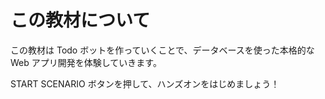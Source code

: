 # この教材について

この教材は Todo ボットを作っていくことで、データベースを使った本格的な Web アプリ開発を体験していきます。

START SCENARIO ボタンを押して、ハンズオンをはじめましょう！
